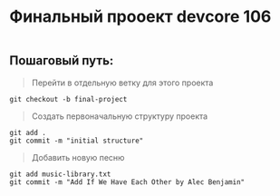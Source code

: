 # Финальный прооект devcore 106

>
>
```

```

## Пошаговый путь:
>Перейти в отдельную ветку для этого проекта
>
`git checkout -b final-project` 

>Создать первоначальную структуру проекта
```
git add .
git commit -m "initial structure"
```

>Добавить новую песню
>
```
git add music-library.txt
git commit -m "Add If We Have Each Other by Alec Benjamin"
```